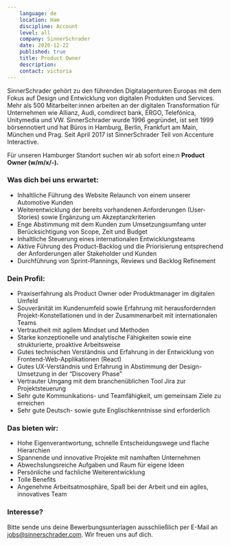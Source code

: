 ```yaml
---
    language: de
    location: Ham
    discipline: Account 
    level: all
    company: SinnerSchrader
    date: 2020-12-22
    published: true
    title: Product Owner
    description: 
    contact: victoria 
---
```


SinnerSchrader gehört zu den führenden Digitalagenturen Europas mit dem Fokus auf Design und Entwicklung von digitalen Produkten und Services. Mehr als 500 Mitarbeiter:innen arbeiten an der digitalen Transformation für Unternehmen wie Allianz, Audi, comdirect bank, ERGO, Telefónica, Unitymedia und VW. SinnerSchrader wurde 1996 gegründet, ist seit 1999 börsennotiert und hat Büros in Hamburg, Berlin, Frankfurt am Main, München und Prag. Seit April 2017 ist SinnerSchrader Teil von Accenture Interactive.

Für unseren Hamburger Standort suchen wir ab sofort eine:n **Product Owner (w/m/x/-).**

### Was dich bei uns erwartet:

- Inhaltliche Führung des Website Relaunch von einem unserer Automotive Kunden
- Weiterentwicklung der bereits vorhandenen Anforderungen (User-Stories) sowie Ergänzung um Akzeptanzkriterien
- Enge Abstimmung mit dem Kunden zum Umsetzungsumfang unter Berücksichtigung von Scope, Zeit und Budget
- Inhaltliche Steuerung eines internationalen Entwicklungsteams
- Aktive Führung des Product-Backlog und die Priorisierung entsprechend der Anforderungen aller Stakeholder und Kunden
- Durchführung von Sprint-Plannings, Reviews und Backlog Refinement

### Dein Profil:

- Praxiserfahrung als Product Owner oder Produktmanager im digitalen Umfeld
- Souveränität im Kundenumfeld sowie Erfahrung mit herausfordernden Projekt-Konstellationen und in der Zusammenarbeit mit internationalen Teams
- Vertrautheit mit agilem Mindset und Methoden
- Starke konzeptionelle und analytische Fähigkeiten sowie eine strukturierte, proaktive Arbeitsweise
- Gutes technischen Verständnis und Erfahrung in der Entwicklung von Frontend-Web-Applikationen (React)
- Gutes UX-Verständnis und Erfahrung in Abstimmung der Design-Umsetzung in der “Discovery Phase”
- Vertrauter Umgang mit dem branchenüblichen Tool Jira zur Projektsteuerung
- Sehr gute Kommunikations- und Teamfähigkeit, um gemeinsam Ziele zu erreichen
- Sehr gute Deutsch- sowie gute Englischkenntnisse sind erforderlich

### Das bieten wir:
 
- Hohe Eigenverantwortung, schnelle Entscheidungswege und flache Hierarchien
- Spannende und innovative Projekte mit namhaften Unternehmen
- Abwechslungsreiche Aufgaben und Raum für eigene Ideen
- Persönliche und fachliche Weiterentwicklung
- Tolle Benefits
- Angenehme Arbeitsatmosphäre, Spaß bei der Arbeit und ein agiles, innovatives Team
 
### Interesse?
 
Bitte sende uns deine Bewerbungsunterlagen ausschließlich per E-Mail an <jobs@sinnerschrader.com>. Wir freuen uns auf dich.
